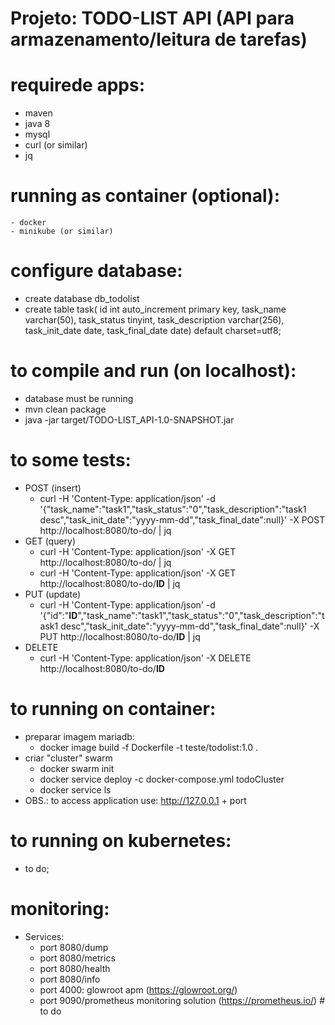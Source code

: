 # Projeto: TODO-LIST API (API para armazenamento/leitura de tarefas)

# requirede apps:
  - maven
  - java 8
  - mysql
  - curl (or similar)
  - jq

# running as container (optional):
    - docker
    - minikube (or similar)

# configure database:
  - create database db_todolist
  - create table task(
                 id int auto_increment primary key,
                 task_name varchar(50),
                 task_status tinyint,
                 task_description varchar(256),
                 task_init_date date,
                 task_final_date date) default charset=utf8;

# to compile and run (on localhost):
  - database must be running
  - mvn clean package
  - java -jar target/TODO-LIST_API-1.0-SNAPSHOT.jar

# to some tests:
  - POST (insert)
    - curl -H 'Content-Type: application/json' -d '{"task_name":"task1","task_status":"0","task_description":"task1 desc","task_init_date":"yyyy-mm-dd","task_final_date":null}' 
	   -X POST http://localhost:8080/to-do/ | jq
  - GET (query)
    - curl -H 'Content-Type: application/json' -X GET http://localhost:8080/to-do/ | jq
    - curl -H 'Content-Type: application/json' -X GET http://localhost:8080/to-do/<b>ID</b> | jq
  - PUT (update)
    - curl -H 'Content-Type: application/json' -d '{"id":"<b>ID</b>","task_name":"task1","task_status":"0","task_description":"task1 desc","task_init_date":"yyyy-mm-dd","task_final_date":null}' 
	   -X PUT http://localhost:8080/to-do/<b>ID</b> | jq
  - DELETE
    - curl -H 'Content-Type: application/json' -X DELETE http://localhost:8080/to-do/<b>ID</b> 

# to running on container:
  - preparar imagem mariadb:
    - docker image build -f Dockerfile -t teste/todolist:1.0 .
  - criar "cluster" swarm
    - docker swarm init
    - docker service deploy -c docker-compose.yml todoCluster
    - docker service ls
  - OBS.: to access application use: http://127.0.0.1 + port

# to running on kubernetes:
  - to do;

# monitoring:
  - Services:
    - port 8080/dump
    - port 8080/metrics 
    - port 8080/health 
    - port 8080/info
    - port 4000: glowroot apm (https://glowroot.org/)
    - port 9090/prometheus monitoring solution (https://prometheus.io/)	# to do


